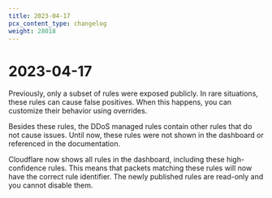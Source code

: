 ```yaml
---
title: 2023-04-17
pcx_content_type: changelog
weight: 28018
---
```


# 2023-04-17

Previously, only a subset of rules were exposed publicly. In rare situations, these rules can cause false positives. When this happens, you can customize their behavior using overrides.

Besides these rules, the DDoS managed rules contain other rules that do not cause issues. Until now, these rules were not shown in the dashboard or referenced in the documentation.

Cloudflare now shows all rules in the dashboard, including these high-confidence rules. This means that packets matching these rules will now have the correct rule identifier. The newly published rules are read-only and you cannot disable them.